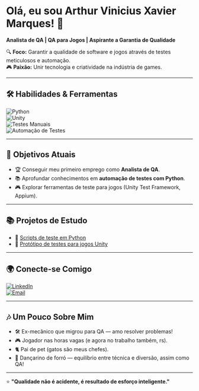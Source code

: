 # Olá, eu sou Arthur Vinicius Xavier Marques! 👋  
**Analista de QA | QA para Jogos | Aspirante a Garantia de Qualidade**  

🔍 **Foco:** Garantir a qualidade de software e jogos através de testes meticulosos e automação.  
🎮 **Paixão:** Unir tecnologia e criatividade na indústria de games.  

---

## 🛠️ Habilidades & Ferramentas  
![Python](https://img.shields.io/badge/-Python-3776AB?logo=python&logoColor=white)  
![Unity](https://img.shields.io/badge/-Unity-000000?logo=unity&logoColor=white)  
![Testes Manuais](https://img.shields.io/badge/-Testes%20Manuais-FFD43B?logo=testrail&logoColor=black)  
![Automação de Testes](https://img.shields.io/badge/-Automação-25A162?logo=selenium&logoColor=white)  

---

## 🎯 Objetivos Atuais  
- 🏆 Conseguir meu primeiro emprego como **Analista de QA**.  
- 📚 Aprofundar conhecimentos em **automação de testes com Python**.  
- 🎮 Explorar ferramentas de teste para jogos (Unity Test Framework, Appium).  

---

## 📚 Projetos de Estudo  
- 🐍 [Scripts de teste em Python]()  
- 🎲 [Protótipo de testes para jogos Unity]()  

---

## 🌍 Conecte-se Comigo  
[![LinkedIn](https://img.shields.io/badge/-LinkedIn-0077B5?logo=linkedin&logoColor=white)](https://linkedin.com/in/arthur-vinicius-marques/)  
[![Email](https://img.shields.io/badge/-Email-0078D4?logo=microsoft-outlook&logoColor=white)](mailto:arthur_xavier@outlook.com.br)  

---

## 🎶 Um Pouco Sobre Mim  
- 🛠️ Ex-mecânico que migrou para QA — amo resolver problemas!  
- 🎮 Jogador nas horas vagas (e agora no trabalho também, rs).  
- 🐈 Pai de pet (gatos são meus chefes).  
- 💃 Dançarino de forró — equilíbrio entre técnica e diversão, assim como QA!  

---

⭐ **"Qualidade não é acidente, é resultado de esforço inteligente."**  

<!---
ArthurMarquesQA/ArthurMarquesQA is a ✨ special ✨ repository because its `README.md` (this file) appears on your GitHub profile.
You can click the Preview link to take a look at your changes.
--->

